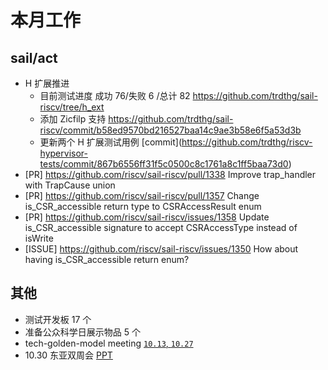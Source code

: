 # 本月工作

## sail/act

- H 扩展推进
    - 目前测试进度 成功 76/失败 6 /总计 82 https://github.com/trdthg/sail-riscv/tree/h_ext
    - 添加 Zicfilp 支持 https://github.com/trdthg/sail-riscv/commit/b58ed9570bd216527baa14c9ae3b58e6f5a53d3b
    - 更新两个 H 扩展测试用例 \[commit\](https://github.com/trdthg/riscv-hypervisor-tests/commit/867b6556ff31f5c0500c8c1761a8c1ff5baa73d0)
- \[PR\] <https://github.com/riscv/sail-riscv/pull/1338> Improve trap_handler with TrapCause union
- \[PR\] <https://github.com/riscv/sail-riscv/pull/1357> Change is_CSR_accessible return type to CSRAccessResult enum
- \[PR\] <https://github.com/riscv/sail-riscv/issues/1358> Update is_CSR_accessible signature to accept CSRAccessType instead of isWrite
- \[ISSUE\] <https://github.com/riscv/sail-riscv/issues/1350> How about having is_CSR_accessible return enum?

## 其他

- 测试开发板 17 个
- 准备公众科学日展示物品 5 个
- tech-golden-model meeting [`10.13`, `10.27`](https://docs.google.com/document/d/1f9ihMT8vcmgijmvebMiHttwSbw9eY_MKkR9ea3CNFCg)
- 10.30 东亚双周会 [PPT](https://docs.google.com/presentation/d/1P82bpD9zGdjCiSiRrI5C88l1OqBVD2a3VaqIwxn-F5A/edit?slide=id.g327cde8f41c_0_68#slide=id.g327cde8f41c_0_68)
